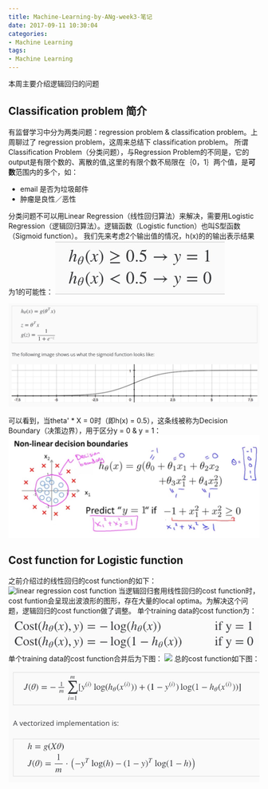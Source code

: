 ```yaml
---
title: Machine-Learning-by-ANg-week3-笔记
date: 2017-09-11 10:30:04
categories:
- Machine Learning
tags:
- Machine Learning
---
```


本周主要介绍逻辑回归的问题

## Classification problem 简介
有监督学习中分为两类问题：regression problem & classification problem。上周聊过了 regression problem，这周来总结下 classification problem。
所谓 Classification Problem（分类问题），与Regression Problem的不同是，它的output是有限个数的、离散的值,这里的有限个数不局限在｛0，1｝两个值，是**可数**范围内的多个，如：
- email 是否为垃圾邮件
- 肿瘤是良性／恶性

分类问题不可以用Linear Regression（线性回归算法）来解决，需要用Logistic Regression（逻辑回归算法）。逻辑函数（Logistic function）也叫S型函数（Sigmoid function）。
我们先来考虑2个输出值的情况，h(x)的的输出表示结果为1的可能性：
![](/assets/images/ml/hxtoy.jpeg)

![](/assets/images/ml/Logistic-Function.jpg)

可以看到，当theta' * X = 0时（即h(x) = 0.5），这条线被称为Decision Boundary（决策边界），用于区分y = 0 & y = 1：
![decision boundary of logistic function](/assets/images/ml/week3-decision-boundary.jpg)

## Cost function for Logistic function
之前介绍过的线性回归的cost function的如下：
![linear regression cost function](ml-week2-linear-reg-cost-function.jpg)
当逻辑回归套用线性回归的cost function时，cost funtion会呈现出波浪形的图形，存在大量的local optima。为解决这个问题，逻辑回归的cost function做了调整。
单个training data的cost function为：
![](/assets/images/ml/week3-cost-function.jpg)
单个training data的cost function合并后为下图：
![](/assets/images/ml/week3-cost-function2.jpeg)
总的cost function如下图：
![](/assets/images/ml/week3-cost-function3.jpeg)

